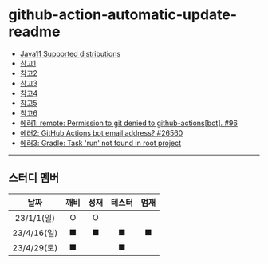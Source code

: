 # github-action-automatic-update-readme

- [Java11 Supported distributions](https://github.com/actions/setup-java#supported-distributions)
- [참고1](https://github.com/cheese10yun/github-action)
- [참고2](https://rutgo-letsgo.tistory.com/80)
- [참고3](https://holika.tistory.com/entry/Git-github-actions%EB%A1%9C-READMEmd-%EC%9E%90%EB%8F%99%EC%83%9D%EC%84%B1%ED%95%98%EA%B8%B0)
- [참고4](https://ryanking13.github.io/2019/12/29/twitter-bot-without-server.html)
- [참고5](https://somjang.tistory.com/entry/GitHub-github-actions%EB%A5%BC-%ED%99%9C%EC%9A%A9%ED%95%98%EC%97%AC-push-%ED%95%A0-%EB%95%8C-%EB%A7%88%EB%8B%A4-READMEmd-%EC%97%85%EB%8D%B0%EC%9D%B4%ED%8A%B8-%ED%95%98%EB%8A%94-%EB%B0%A9%EB%B2%95-feat-%EC%BD%94%EB%94%A9-1%EC%9D%BC-1%EB%AC%B8%EC%A0%9C)
- [참고6](https://www.delftstack.com/ko/howto/java/how-to-create-a-file-and-write-data-to-it-in-java/)
- [에러1: remote: Permission to git denied to github-actions\[bot\]. #96](https://github.com/ad-m/github-push-action/issues/96)
- [에러2: GitHub Actions bot email address? #26560](https://github.com/orgs/community/discussions/26560)
- [에러3: Gradle: Task 'run' not found in root project](https://stackoverflow.com/questions/41194484/gradle-task-run-not-found-in-root-project)

---

## 스터디 멤버
|날짜|깨비|성재| 테스터 | 멈재  |
|:-----------:|:---:|:--------:|:---:|:---:|
|23/1/1(일)|O|O|     |     |
|23/4/16(일)|■|■|■|■|
|23/4/29(토)|■| |■| |
